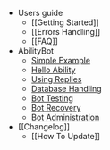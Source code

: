 * Users guide
    * [[Getting Started]]
    * [[Errors Handling]]
    * [[FAQ]]
* AbilityBot
    * [Simple Example](abilities/Simple-Example.md)
    * [Hello Ability](abilities/Hello-Ability.md)
    * [Using Replies](abilities/Using-Replies.md)
    * [Database Handling](abilities/Database-Handling.md)
    * [Bot Testing](abilities/Bot-Testing.md)
    * [Bot Recovery](abilities/Bot-Recovery.md)
    * [Bot Administration](abilities/Bot-Administration.md)
* [[Changelog]]
    * [[How To Update]]